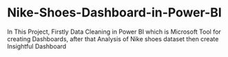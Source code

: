# Nike-Shoes-Dashboard-in-Power-BI

In This Project, Firstly Data Cleaning in Power BI which is Microsoft Tool for creating Dashboards, after that Analysis of Nike shoes dataset then create Insightful Dashboard
